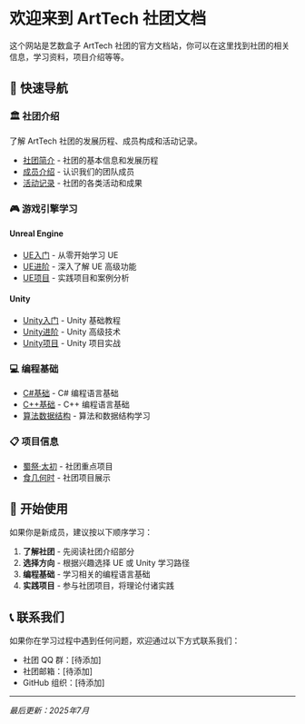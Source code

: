 # 欢迎来到 ArtTech 社团文档

这个网站是艺数盒子 ArtTech 社团的官方文档站，你可以在这里找到社团的相关信息，学习资料，项目介绍等等。

## 🚀 快速导航
### 🏛️ 社团介绍
了解 ArtTech 社团的发展历程、成员构成和活动记录。

- [社团简介](社团介绍/简介.md) - 社团的基本信息和发展历程
- [成员介绍](社团介绍/成员/基本情况.md) - 认识我们的团队成员
- [活动记录](社团介绍/活动.md) - 社团的各类活动和成果

### 🎮 游戏引擎学习

#### Unreal Engine
- [UE入门](UE/入门.md) - 从零开始学习 UE
- [UE进阶](UE/进阶.md) - 深入了解 UE 高级功能
- [UE项目](UE/项目.md) - 实践项目和案例分析

#### Unity
- [Unity入门](Unity/入门.md) - Unity 基础教程
- [Unity进阶](Unity/进阶.md) - Unity 高级技术
- [Unity项目](Unity/项目.md) - Unity 项目实战

### 💻 编程基础
- [C#基础](编程基础/CSharp.md) - C# 编程语言基础
- [C++基础](编程基础/Cpp.md) - C++ 编程语言基础
- [算法数据结构](编程基础/算法.md) - 算法和数据结构学习

### 📋 项目信息
- [蜀祭·太初](项目信息/蜀祭·太初.md) - 社团重点项目
- [食几何时](项目信息/食几何时.md) - 社团项目展示

## 🔧 开始使用

如果你是新成员，建议按以下顺序学习：

1. **了解社团** - 先阅读社团介绍部分
2. **选择方向** - 根据兴趣选择 UE 或 Unity 学习路径
3. **编程基础** - 学习相关的编程语言基础
4. **实践项目** - 参与社团项目，将理论付诸实践

## 📞 联系我们

如果你在学习过程中遇到任何问题，欢迎通过以下方式联系我们：

- 社团 QQ 群：[待添加]
- 社团邮箱：[待添加]
- GitHub 组织：[待添加]

---

*最后更新：2025年7月*